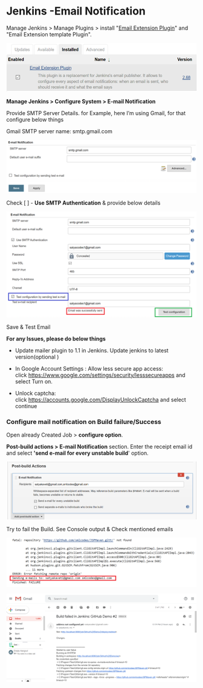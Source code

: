 Jenkins -Email Notification
===========================

Manage Jenkins \> Manage Plugins \> install "[Email Extension
Plugin](https://plugins.jenkins.io/email-ext)" and "Email Extension template
Plugin".

![](media/faf67c475d24993d42691d4dd94e48f8.png)

**Manage Jenkins \> Configure System \> E-mail Notification**

Provide SMTP Server Details. for Example, here I’m using Gmail, for that
configure below things

Gmail SMTP server name: smtp.gmail.com

![](media/cdfc358f8cd30c03142af99cfebb36da.png)

Check [ ] - **Use SMTP Authentication** & provide below details

![](media/90afcbb9607d888346d4e98d904f2deb.png)

Save & Test Email

**For any Issues, please do below things**

-   Update mailer plugin to 1.1 in Jenkins. Update jenkins to latest
    version(optional )

-   In Google Account Settings : Allow less secure app access:
    click <https://www.google.com/settings/security/lesssecureapps> and select
    Turn on.

-   Unlock captcha: click <https://accounts.google.com/DisplayUnlockCaptcha> and
    select continue

### Configure mail notification on Build failure/Success

Open already Created Job \> **configure option**.

**Post-build actions \> E-mail Notification** section. Enter the receipt email
id and select **'send e-mail for every unstable build**' option.

![](media/7c3d43c638bdc74086744ae5917eec9e.png)

Try to fail the Build. See Console output & Check mentioned emails

![](media/cb754a98d1bd92eaf0cfa94968a6a46e.png)

![](media/7b667485197ffdbf9b4e82e1c86c26fa.png)
